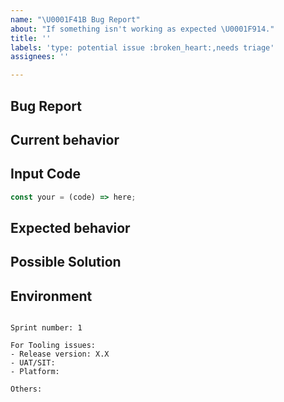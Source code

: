 ```yaml
---
name: "\U0001F41B Bug Report"
about: "If something isn't working as expected \U0001F914."
title: ''
labels: 'type: potential issue :broken_heart:,needs triage'
assignees: ''

---
```


## Bug Report

## Current behavior
<!-- Describe how the issue manifests. -->

## Input Code
<!-- REPL or Repo link if applicable: -->

```ts
const your = (code) => here;
```

## Expected behavior
<!-- A clear and concise description of what you expected to happen (or code). -->

## Possible Solution
<!--- Only if you have suggestions on a fix for the bug -->

## Environment

<pre><code>
Sprint number: 1

For Tooling issues:
- Release version: X.X
- UAT/SIT: <!-- UAT1, SIT1 -->
- Platform:  <!-- Mac, Linux, Windows, Phone (ex: Iphone 12, ) -->

Others:
<!-- Anything else relevant?  Operating system version, IDE, package manager, ... -->
</code></pre>
